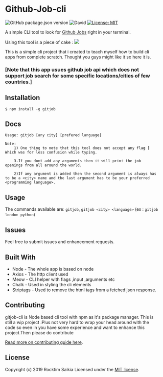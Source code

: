 Github-Job-cli
==========
![GitHub package.json version](https://img.shields.io/github/package-json/v/RocktimSaikia/gitjob.svg) ![David](https://img.shields.io/david/RocktimSaikia/gitjob.svg) [![License: MIT](https://img.shields.io/badge/License-MIT-yellow.svg)](https://opensource.org/licenses/MIT)

A simple CLI tool to look for [Github Jobs](https://jobs.github.com) right in your terminal.

Using this tool is a piece of cake :
![](https://user-images.githubusercontent.com/33410545/55422280-2770b600-5530-11e9-9b0d-19309f6104d9.gif)

This is a simple cli project that i created to teach myself how to build cli apps from complete scratch.
Thought you guys might like it so here it is.

### [Note that this app usues github job api which does not support job search for some specific locations/cities of few countries.]



Installation
------------

`$ npm install -g gitjob`

Docs
----
    Usage: gitjob [any city] [prefered language]

    Note: 
        1) One thing to note that this tool does not accept any flag [ Which was for less confusion while typing.

        3.If you dont add any arguments then it will print the job openings from all around the world.

        2)If any argument is added then the second argument is always has to be a <city> name and the last argument has to be your preferred <programming language>.



Usage
-----
The commands available are: `gitjob`, `gitjob <city> <language>` 
(ex : `gitjob london python`)


Issues
------

Feel free to submit issues and enhancement requests.


Built With
----------
* Node - The whole app is based on node
* Axios - The http client used
* Meow - CLI helper with flags ,input ,arguments etc
* Chalk - Used in styling the cli elements
* Striptags - Used to remove the html tags from a fetched json response.


Contributing
------------

gitjob-cli is Node based cli tool with npm as it's package manager.
This is still a wip project .Plus not very hard to wrap your head around with the code 
so even in you have some experience and want to enhance this project.Then please do contribute

[Read more on contributing guide here](./CONTRIBUTING.md).


License
-------

Copyright (c) 2019 Rocktim Saikia
Licensed under the [MIT license](http://opensource.org/licenses/MIT).